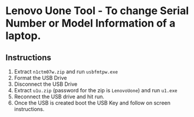 # Lenovo Uone Tool - To change Serial Number or Model Information of a laptop.

## Instructions

1. Extract ```n1ctm07w.zip``` and run ```usbfmtpw.exe```
2. Format the USB Drive
3. Disconnect the USB Drive
4. Extract ```u1u.zip``` (password for the zip is ```LenovoUone```) and run ```u1.exe``` 
5. Reconnect the USB drive and hit run.
6. Once the USB is created boot the USB Key and follow on screen instructions.
